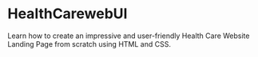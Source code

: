 # HealthCarewebUI
Learn how to create an impressive and user-friendly Health Care Website Landing Page from scratch using HTML and CSS.
